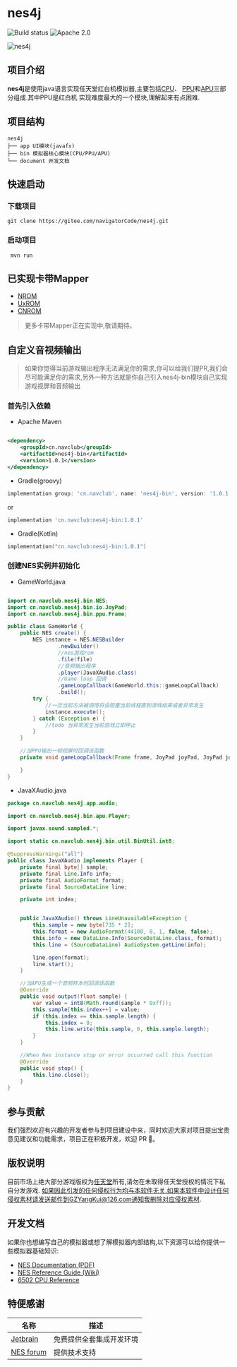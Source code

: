 # nes4j

![Build status](https://github.com/GZYangKui/nes4j/actions/workflows/maven.yml/badge.svg)
![Apache 2.0](https://img.shields.io/badge/license-Apache%202.0-blue)
<br/>

![nes4j](https://github.com/GZYangKui/nes4j-example/blob/master/video/32328_1673422550.gif?raw=true)

## 项目介绍

**nes4j**是使用java语言实现任天堂红白机模拟器,主要包括[CPU](https://www.nesdev.org/wiki/CPU)、
[PPU](https://www.nesdev.org/wiki/PPU_programmer_reference)和[APU](https://www.nesdev.org/wiki/APU)三部分组成.其中PPU是红白机
实现难度最大的一个模块,理解起来有点困难.

## 项目结构

```
nes4j
├── app UI模块(javafx)
├── bin 模拟器核心模块(CPU/PPU/APU)
└── document 开发文档
```

## 快速启动

### 下载项目

``` shell
git clone https://gitee.com/navigatorCode/nes4j.git
```

### 启动项目

```shell
 mvn run
```

## 已实现卡带Mapper

+ [NROM](https://www.nesdev.org/wiki/NROM)
+ [UxROM](https://www.nesdev.org/wiki/UxROM)
+ [CNROM](https://www.nesdev.org/wiki/INES_Mapper_003)

> 更多卡带Mapper正在实现中,敬请期待。
>
>

## 自定义音视频输出

> 如果你觉得当前游戏输出程序无法满足你的需求,你可以给我们提PR,我们会尽可能满足你的需求,另外一种方法就是你自己引入nes4j-bin模块自己实现
> 游戏视屏和音频输出

### 首先引入依赖

+ Apache Maven

```xml

<dependency>
    <groupId>cn.navclub</groupId>
    <artifactId>nes4j-bin</artifactId>
    <version>1.0.1</version>
</dependency>
```

+ Gradle(groovy)

```groovy
implementation group: 'cn.navclub', name: 'nes4j-bin', version: '1.0.1'
```

or

```groovy
implementation 'cn.navclub:nes4j-bin:1.0.1'
```

+ Gradle(Kotlin)

```kotlin
implementation("cn.navclub:nes4j-bin:1.0.1")
```

### 创建NES实例并初始化

+ GameWorld.java

```java

import cn.navclub.nes4j.bin.NES;
import cn.navclub.nes4j.bin.io.JoyPad;
import cn.navclub.nes4j.bin.ppu.Frame;

public class GameWorld {
    public NES create() {
        NES instance = NES.NESBuilder
                .newBuilder()
                //nes游戏rom
                .file(file)
                //音频输出程序 
                .player(JavaXAudio.class)
                //Game loop 回调
                .gameLoopCallback(GameWorld.this::gameLoopCallback)
                .build();
        try {
            //一旦当前方法被调用将会阻塞当前线程直到游戏结束或者异常发生
            instance.execute();
        } catch (Exception e) {
            //todo 当异常发生当前游戏立即停止
        }
    }

    //当PPU输出一帧视屏时回调该函数
    private void gameLoopCallback(Frame frame, JoyPad joyPad, JoyPad joyPad1) {

    }
}

```

+ JavaXAudio.java

```java
package cn.navclub.nes4j.app.audio;

import cn.navclub.nes4j.bin.apu.Player;

import javax.sound.sampled.*;

import static cn.navclub.nes4j.bin.util.BinUtil.int8;

@SuppressWarnings("all")
public class JavaXAudio implements Player {
    private final byte[] sample;
    private final Line.Info info;
    private final AudioFormat format;
    private final SourceDataLine line;

    private int index;


    public JavaXAudio() throws LineUnavailableException {
        this.sample = new byte[735 * 2];
        this.format = new AudioFormat(44100, 8, 1, false, false);
        this.info = new DataLine.Info(SourceDataLine.class, format);
        this.line = (SourceDataLine) AudioSystem.getLine(info);

        line.open(format);
        line.start();
    }

    //当APU生成一个音频样本时回调该函数
    @Override
    public void output(float sample) {
        var value = int8(Math.round(sample * 0xff));
        this.sample[this.index++] = value;
        if (this.index == this.sample.length) {
            this.index = 0;
            this.line.write(this.sample, 0, this.sample.length);
        }
    }

    //When Nes instance stop or error occurred call this function
    @Override
    public void stop() {
        this.line.close();
    }
}
```

## 参与贡献

我们强烈欢迎有兴趣的开发者参与到项目建设中来，同时欢迎大家对项目提出宝贵意见建议和功能需求，项目正在积极开发，欢迎 PR 👏。

## 版权说明

目前市场上绝大部分游戏版权为[任天堂](https://www.nintendo.com/)所有,请勿在未取得任天堂授权的情况下私自分发游戏.
如果因此引发的任何侵权行为均与本软件无关.如果本软件中设计任何侵权素材请发送邮件到GZYangKui@126.com通知我删除对应侵权素材.

## 开发文档

如果你也想编写自己的模拟器或想了解模拟器内部结构,以下资源可以给你提供一些模拟器基础知识:

* [NES Documentation (PDF)](http://nesdev.com/NESDoc.pdf)
* [NES Reference Guide (Wiki)](http://wiki.nesdev.com/w/index.php/NES_reference_guide)
* [6502 CPU Reference](http://www.obelisk.me.uk/6502/reference.html)

## 特便感谢

| 名称                                      | 描述           |
|-----------------------------------------|--------------|
| [Jetbrain](https://www.jetbrains.com/)  | 免费提供全套集成开发环境 |
| [NES forum](https://forums.nesdev.org/) | 提供技术支持       |
